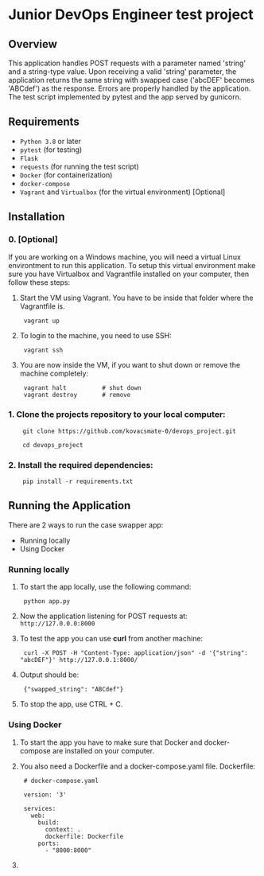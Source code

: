 # Junior DevOps Engineer test project

## Overview
This application handles POST requests with a parameter named 'string' and a string-type value. Upon receiving a valid 'string' parameter, the application returns the same string with swapped case ('abcDEF' becomes 'ABCdef') as the response. Errors are properly handled by the application. The test script implemented by pytest and the app served by gunicorn.

## Requirements
- `Python 3.8` or later
- `pytest` (for testing)
- `Flask`
- `requests` (for running the test script)
- `Docker` (for containerization)
- `docker-compose`
- `Vagrant` and `Virtualbox` (for the virtual environment) [Optional]

## Installation
### 0. [Optional]
If you are working on a Windows machine, you will need a virtual Linux environtment to run this application.
To setup this virtual environment make sure you have Virtualbox and Vagrantfile installed on your computer, then follow these steps:

1. Start the VM using Vagrant. You have to be inside that folder where the Vagrantfile is.

        vagrant up

2. To login to the machine, you need to use SSH:

        vagrant ssh

3. You are now inside the VM, if you want to shut down  or remove the machine completely:

        vagrant halt          # shut down
        vagrant destroy       # remove


### 1. Clone the projects repository to your local computer:
        git clone https://github.com/kovacsmate-0/devops_project.git

        cd devops_project

### 2. Install the required dependencies:
        pip install -r requirements.txt


        

## Running the Application
There are 2 ways to run the case swapper app:
- Running locally
- Using Docker

### Running locally
1. To start the app locally, use the following command:

        python app.py
   
3. Now the application listening for POST requests at: `http://127.0.0.0:8000`
4. To test the app you can use **curl** from another machine:

        curl -X POST -H "Content-Type: application/json" -d '{"string": "abcDEF"}' http://127.0.0.1:8000/
5. Output should be:

        {"swapped_string": "ABCdef"}
6. To stop the app, use CTRL + C.


### Using Docker
1. To start the app you have to make sure that Docker and docker-compose are installed on your computer.

2. You also need a Dockerfile and a docker-compose.yaml file.
Dockerfile:



        # docker-compose.yaml
   
        version: '3'
        
        services:
          web:
            build:
              context: .
              dockerfile: Dockerfile
            ports:
              - "8000:8000"

4. 
  
